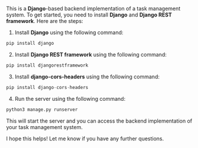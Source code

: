 This is a **Django**-based backend implementation of a task management system. To get started, you need to install **Django** and **Django REST framework**. Here are the steps:

1. Install **Django** using the following command:
```python
pip install django
```

2. Install **Django REST framework** using the following command:
```python
pip install djangorestframework
```

3. Install **django-cors-headers** using the following command:
```python
pip install django-cors-headers
```

4. Run the server using the following command:
```python
python3 manage.py runserver
```

This will start the server and you can access the backend implementation of your task management system.

I hope this helps! Let me know if you have any further questions.
